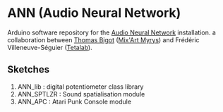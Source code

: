 # ANN (Audio Neural Network)
Arduino software repository for the [Audio Neural Network](http://audioneural.net) installation. a collaboration between [Thomas Bigot](http://thomasbigot.net/) ([Mix'Art Myrys](www.mixart-myrys.org)) and Frédéric Villeneuve-Séguier ([Tetalab](https://tetalab.org)).

## Sketches
1. ANN_lib : digital potentiometer class library
2. ANN_SPTLZR : Sound spatialisation module  
3. ANN_APC : Atari Punk Console module 



